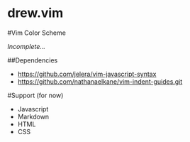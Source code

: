 drew.vim
===================

#Vim Color Scheme

*Incomplete...*

##Dependencies
- https://github.com/jelera/vim-javascript-syntax
- https://github.com/nathanaelkane/vim-indent-guides.git

#Support (for now)
- Javascript
- Markdown
- HTML
- CSS
